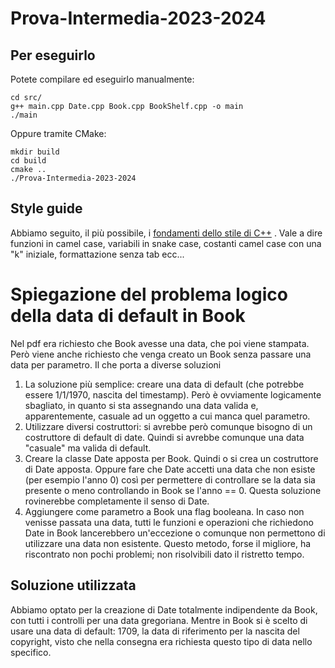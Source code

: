 # Prova-Intermedia-2023-2024
## Per eseguirlo
Potete compilare ed eseguirlo manualmente:

```
cd src/
g++ main.cpp Date.cpp Book.cpp BookShelf.cpp -o main
./main 
```

Oppure tramite CMake:

```
mkdir build
cd build
cmake ..
./Prova-Intermedia-2023-2024
```

## Style guide
Abbiamo seguito, il più possibile, i [fondamenti dello stile di C++](https://google.github.io/styleguide/cppguide.html) . Vale a dire funzioni in camel case, variabili in snake case, costanti camel case con una "k" iniziale, formattazione senza tab ecc...


# Spiegazione del problema logico della data di default in Book
Nel pdf era richiesto che Book avesse una data, che poi viene stampata. Però viene anche richiesto che venga creato un Book senza passare una data per parametro.
Il che porta a diverse soluzioni
1. La soluzione più semplice: creare una data di default (che potrebbe essere 1/1/1970, nascita del timestamp). Però è ovviamente logicamente sbagliato, in quanto si sta assegnando una data valida e, apparentemente, casuale ad un oggetto a cui manca quel parametro.
2. Utilizzare diversi costruttori: si avrebbe però comunque bisogno di un costruttore di default di date. Quindi si avrebbe comunque una data "casuale" ma valida di default.
3. Creare la classe Date apposta per Book. Quindi o si crea un costruttore di Date apposta. Oppure fare che Date accetti una data che non esiste (per esempio l'anno 0) così per permettere di controllare se la data sia presente o meno controllando in Book se l'anno == 0. Questa soluzione rovinerebbe completamente il senso di Date.
4. Aggiungere come parametro a Book una flag booleana. In caso non venisse passata una data, tutti le funzioni e operazioni che richiedono Date in Book lancerebbero un'eccezione o comunque non permettono di utilizzare una data non esistente. Questo metodo, forse il migliore, ha riscontrato non pochi problemi; non risolvibili dato il ristretto tempo.

## Soluzione utilizzata
Abbiamo optato per la creazione di Date totalmente indipendente da Book, con tutti i controlli per una data gregoriana. Mentre in Book si è scelto di usare una data di default: 1709, la data di riferimento per la nascita del copyright, visto che nella consegna era richiesta questo tipo di data nello specifico.
   
